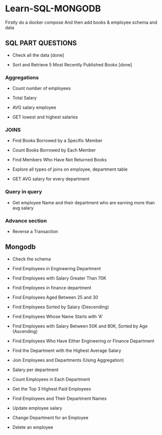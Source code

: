 # Learn-SQL-MONGODB

Firstly do a docker compose And then add books & employee schema and data

## SQL PART QUESTIONS

* Check all the data [done]

* Sort and Retrieve 5 Most Recently Published Books [done]

### Aggregations

* Count number of employees

* Total Salary

* AVG salary employee

* GET lowest and highest salaries

### JOINS

* Find Books Borrowed by a Specific Member

* Count Books Borrowed by Each Member

* Find Members Who Have Not Returned Books

* Explore all types of joins on employee, department table

* GET AVG salary for every department

### Query in query

* Get employee Name and their department who are earning more than avg salary

### Advance section

* Reverse a Transaction

## Mongodb

* Check the schema

* Find Employees in Engineering Department

* Find Employees with Salary Greater Than 70K

* Find Employees in finance department

* Find Employees Aged Between 25 and 30

* Find Employees Sorted by Salary (Descending)

* Find Employees Whose Name Starts with 'A'

* Find Employees with Salary Between 50K and 80K, Sorted by Age (Ascending)

* Find Employees Who Have Either Engineering or Finance Department

* Find the Department with the Highest Average Salary

* Join Employees and Departments (Using Aggregation)

* Salary per department

* Count Employees in Each Department

* Get the Top 3 Highest Paid Employees

* Find Employees and Their Department Names

* Update employee salary

* Change Department for an Employee

* Delete an employee